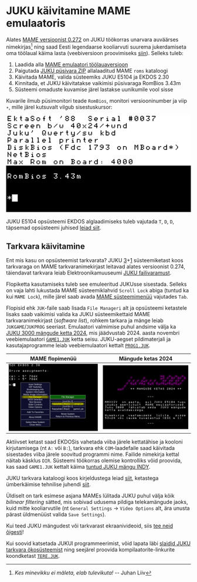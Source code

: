 # JUKU käivitamine MAME emulaatoris

Alates [MAME versioonist 0.272](https://github.com/mamedev/mame/releases/tag/mame0272) on JUKU töökorras unarvara auväärses nimekirjas[^1] ning saad Eesti legendaarse kooliarvuti suurema jukerdamiseta oma töölaual käima lasta (veebiversioon proovimiseks [siin](https://infoaed.ee/juku/)). Selleks tuleb:

1. Laadida alla [MAME emulaatori töölauaversioon](https://www.mamedev.org/release.html)
2. Paigutada [JUKU püsivara ZIP](https://github.com/infoaed/juku3000/raw/refs/heads/master/roms/juku.zip) allalaaditud MAME `roms` kataloogi
3. Käivitada MAME, valida süsteemiks JUKU E5104 ja EKDOS 2.30
4. Kinnitada, et JUKU käivitatakse vaikimisi püsivaraga RomBios 3.43m
5. Süsteemi omaduste kuvamise järel lastakse uunikumile vool sisse

Kuvarile ilmub püsimonitori teade `RomBios`, monitori versiooninumber ja viip `∗`, mille järel kutsuvalt vilgub sisestuskursor:

[![EKDOS 2.30 alglaadimine püsimonitorist Rombios 3.43m juhtklahvidega «T», «D», «D»](/images/jukubuut.gif)](https://commons.wikimedia.org/wiki/File:Juku_E5101_booting_up_EKDOS_2.30,_displaying_readme_file_on_screen.webm)

JUKU E5104 opsüsteemi EKDOS alglaadimiseks tuleb vajutada `T`, `D`, `D`, täpsemad opsüsteemi juhised [leiad siit](juku-k%C3%A4sud.md).

## Tarkvara käivitamine

Ent mis kasu on opsüsteemist tarkvarata? JUKU [3](https://elektroonikamuuseum.ee/juku_arvuti_tarkvara.html)+[1](ekdos230.md) süsteemiketast koos tarkvaraga on MAME tarkvaranimekirjast leitavad alates versioonist 0.274, täiendavat tarkvara leiab Elektroonikamuuseumi [JUKU failivaramust](https://elektroonikamuuseum.ee/failid/juku/tarkvara/).

Flopiketta kasutamiseks tuleb see emuleeritud JUKUsse sisestada. Selleks on vaja lahti lukustada MAME süsteemiklahvid `Scroll Lock` abiga (tuntud ka kui `MAME Lock`), mille järel saab avada [MAME süsteemimenüü](https://docs.mamedev.org/usingmame/mamemenus.html) vajutades `Tab`.

Flopisid ehk `JUK`-faile saab lisada `File Manageri` alt ja opsüsteemi ketastele lisaks saab vaikimisi valida ka JUKU süsteemikettaid MAME tarkvaranimekirjast (_software list_), rohkem tarkara ja mänge leiab `JUKGAME`/`JUKPROG` seeriast. Emulaatori valmimise puhul andsime välja ka [JUKU 3000 mängude ketta 2024](mängude-ketas-2024.md), mis jäädvustab 2024. aasta novembri veebiemulaatori [`GAME1.JUK`](https://infoaed.ee/juku/game1.juk) ketta seisu. JUKU-aegset pildimaterjali ja kasutajaprogramme leiab veebiemulaatori kettalt [`PROG1.JUK`](https://infoaed.ee/juku/prog1.juk).

MAME flopimenüü | Mängude ketas 2024
:-------------------------:|:-------------------------:
[![Scroll Locki (tuntud ka kui MAME Lock) vajutamise järel saab TABiga avada MAME flopimenüü](/images/mame-flopimenyy.png)](https://docs.mamedev.org/usingmame/mamemenus.html)  |  [![Emulaatori valmimise puhul anti välja Juku 3000 mängude ketas 2024](/images/j3k-games2024f.png)](mängude-ketas-2024.md)

Aktiivset ketast saad EKDOSis vahetada viiba järele kettatähise ja kooloni kirjutamisega (nt `A:` või `B:`), tarkvara ehk `COM`-laadefaile saad käivitada sisestades viiba järele soovitud programmi nime. Failide nimekirja kettal näitab käsklus `DIR`. Süsteemi töökorras olemise kontrolliks võid proovida, kas saad `GAME1.JUK` kettalt käima [tuntud JUKU mängu INDY](https://et.wikipedia.org/wiki/Indy_looking_for_Jewels...).

JUKU tarkvara kataloogi koos kirjeldustega leiad [siit](tarkvara-kataloog.md), ketastega ümberkäimise tehnilise juhendi [siit](kettad.md).

Üldiselt on tark esimese asjana MAMEs lülitada JUKU puhul välja kõik _bilinear filtering_ sätted, mis sobivad udusema pildiga telekamängude jaoks, kuid mitte kooliarvutile (nt `General Settings` -> `Video Options` alt, ära unusta pärast üldmenüüst valida `Save Settings`).

Kui teed JUKU mängudest või tarkvarast ekraanivideoid, siis [tee neid õigesti](videod.md)!

Kui soovid katsetada JUKUl programmeerimist, võid lapata läbi [slaidid JUKU tarkvara ökosüsteemist](https://p6drad-teel.net/~p6der/juku-hingeelu_2024_videota.pdf) ning seejärel proovida kompilaatorite-linkurite koondketast [`TERE.JUK`](https://github.com/infoaed/juku3000/raw/refs/heads/master/src/juhan/tere.juk).

[^1]: _Kes minevikku ei mäleta, elab tulevikuta!_ -- Juhan Liiv
